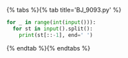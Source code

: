 {% tabs %}{% tab title='BJ_9093.py' %}

```py
for _ in range(int(input())):
  for st in input().split():
    print(st[::-1], end=' ')
```

{% endtab %}{% endtabs %}
